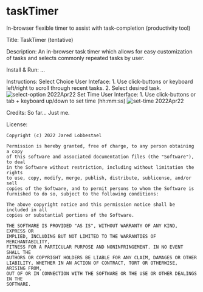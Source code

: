 # taskTimer
In-browser flexible timer to assist with task-completion (productivity tool)

Title: TaskTimer (tentative)

Description:
    An in-browser task timer which allows for easy customization of tasks
    and selects commonly repeated tasks by user. 

Install & Run:
    ...

Instructions:
    Select Choice User Inteface:
        1. Use click-buttons or keyboard left/right to scroll through recent tasks.
        2. Select desired task.
    ![select-option 2022Apr22](https://user-images.githubusercontent.com/63758275/164874957-d06c85da-6773-4fc5-bf24-6c63ac25a21d.gif)
    Set Time User Interface:
        1. Use click-buttons or tab + keyboard up/down to set time (hh:mm:ss)
    ![set-time 2022Apr22](https://user-images.githubusercontent.com/63758275/164875546-cc8ffc2d-8e33-497f-b09e-379748fa9a1b.gif)


Credits:
    So far... Just me.

License:

    Copyright (c) 2022 Jared Lobbestael

    Permission is hereby granted, free of charge, to any person obtaining a copy
    of this software and associated documentation files (the "Software"), to deal
    in the Software without restriction, including without limitation the rights
    to use, copy, modify, merge, publish, distribute, sublicense, and/or sell
    copies of the Software, and to permit persons to whom the Software is
    furnished to do so, subject to the following conditions:

    The above copyright notice and this permission notice shall be included in all
    copies or substantial portions of the Software.

    THE SOFTWARE IS PROVIDED "AS IS", WITHOUT WARRANTY OF ANY KIND, EXPRESS OR
    IMPLIED, INCLUDING BUT NOT LIMITED TO THE WARRANTIES OF MERCHANTABILITY,
    FITNESS FOR A PARTICULAR PURPOSE AND NONINFRINGEMENT. IN NO EVENT SHALL THE
    AUTHORS OR COPYRIGHT HOLDERS BE LIABLE FOR ANY CLAIM, DAMAGES OR OTHER
    LIABILITY, WHETHER IN AN ACTION OF CONTRACT, TORT OR OTHERWISE, ARISING FROM,
    OUT OF OR IN CONNECTION WITH THE SOFTWARE OR THE USE OR OTHER DEALINGS IN THE
    SOFTWARE.
